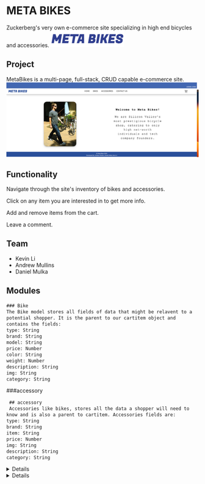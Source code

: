 # META BIKES

Zuckerberg's very own e-commerce site specializing in high end bicycles and accessories.
![logo](./client/imgs/logo.png)


## Project 
MetaBikes is a multi-page, full-stack, CRUD capable e-commerce site. 
![Meta Bikes Landing Page](./client/imgs/landing.png)

## Functionality 

Navigate through the site's inventory of bikes and accessories.  

Click on any item you are interested in to get more info. 

Add and remove items from the cart.

Leave a comment. 


## Team 
- Kevin Li
- Andrew Mullins
- Daniel Mulka

## Modules 

<Bike>

    ### Bike
    The Bike model stores all fields of data that might be relavent to a potential shopper. It is the parent to our cartitem object and contains the fields: 
    type: String
    brand: String
    model: String
    price: Number
    color: String
    weight: Number
    description: String
    img: String
    category: String 

</detals>

<accessories>
    <summery>###accessory</summery>

     ## accessory 
     Accessories like bikes, stores all the data a shopper will need to know and is also a parent to cartitem. Accessories fields are:
    type: String 
    brand: String
    item: String
    price: Number
    img: String
    description: String 
    category: String 
     

</details>

<details>
    <summery>cartitem</summery>

     ## cartitem

</details>

<details>
    <summery>comment</summery>

     ## comment
</details>





